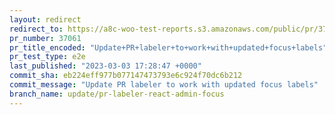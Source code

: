 ```yaml
---
layout: redirect
redirect_to: https://a8c-woo-test-reports.s3.amazonaws.com/public/pr/37061/e2e/index.html
pr_number: 37061
pr_title_encoded: "Update+PR+labeler+to+work+with+updated+focus+labels"
pr_test_type: e2e
last_published: "2023-03-03 17:28:47 +0000"
commit_sha: eb224eff977b077147473793e6c924f70dc6b212
commit_message: "Update PR labeler to work with updated focus labels"
branch_name: update/pr-labeler-react-admin-focus
---
```

